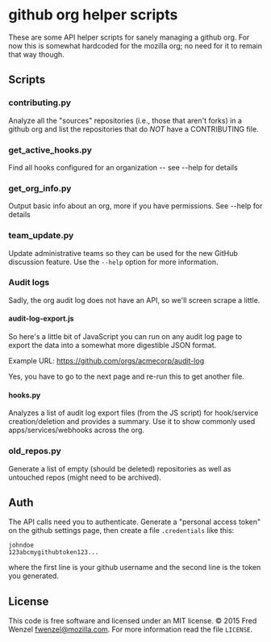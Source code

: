 # github org helper scripts

These are some API helper scripts for sanely managing a github org. For now this is somewhat hardcoded for the mozilla org; no need for it to remain that way though.

## Scripts
### contributing.py
Analyze all the "sources" repositories (i.e., those that aren't forks) in a github org and list the repositories that do *NOT* have a CONTRIBUTING file.

### get_active_hooks.py
Find all hooks configured for an organization -- see --help for details

### get_org_info.py
Output basic info about an org, more if you have permissions. See --help for details

### team_update.py
Update administrative teams so they can be used for the new GitHub discussion
feature. Use the ``--help`` option for more information.

### Audit logs
Sadly, the org audit log does not have an API, so we'll screen scrape a little.

#### audit-log-export.js
So here's a little bit of JavaScript you can run on any audit log page to export the data into a somewhat more digestible JSON format.

Example URL: https://github.com/orgs/acmecorp/audit-log

Yes, you have to go to the next page and re-run this to get another file.

#### hooks.py
Analyzes a list of audit log export files (from the JS script) for hook/service creation/deletion and provides a summary. Use it to show commonly used apps/services/webhooks across the org.

### old_repos.py
Generate a list of empty (should be deleted) repositories as well as untouched repos (might need to be archived).

## Auth
The API calls need you to authenticate. Generate a "personal access token" on the github settings page, then create a file ``.credentials`` like this:

    johndoe
    123abcmygithubtoken123...

where the first line is your github username and the second line is the token you generated.

## License
This code is free software and licensed under an MIT license. &copy; 2015 Fred Wenzel <fwenzel@mozilla.com>. For more information read the file ``LICENSE``.
